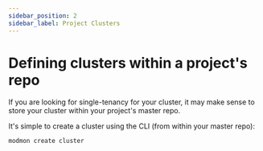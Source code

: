 ```yaml
---
sidebar_position: 2
sidebar_label: Project Clusters
---
```


# Defining clusters within a project's repo

If you are looking for single-tenancy for your cluster, it may make sense to store your cluster within your project's master repo.

It's simple to create a cluster using the CLI (from within your master repo):

```shell
modmon create cluster
```
